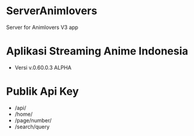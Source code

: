 # ServerAnimlovers
Server for Animlovers V3 app

# Aplikasi Streaming Anime Indonesia
* Versi v.0.60.0.3 ALPHA



# Publik Api Key
* /api/
* /home/
* /page/number/
* /search/query

